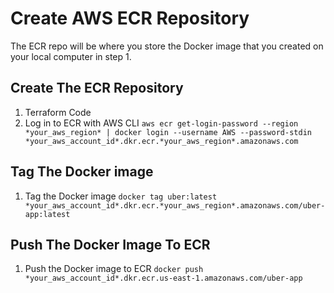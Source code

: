 # Create AWS ECR Repository

The ECR repo will be where you store the Docker image that you created on your local computer in step 1.

## Create The ECR Repository
1. Terraform Code
2. Log in to ECR with AWS CLI
`aws ecr get-login-password --region *your_aws_region* | docker login --username AWS --password-stdin *your_aws_account_id*.dkr.ecr.*your_aws_region*.amazonaws.com`


## Tag The Docker image
1. Tag the Docker image
`docker tag uber:latest *your_aws_account_id*.dkr.ecr.*your_aws_region*.amazonaws.com/uber-app:latest`

## Push The Docker Image To ECR
1. Push the Docker image to ECR
`docker push *your_aws_account_id*.dkr.ecr.us-east-1.amazonaws.com/uber-app`
